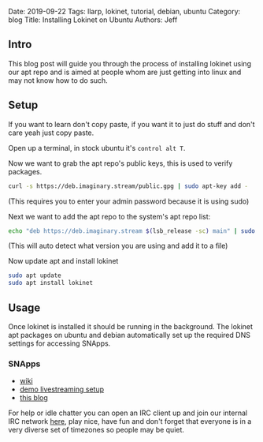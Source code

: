 Date: 2019-09-22
Tags: llarp, lokinet, tutorial, debian, ubuntu
Category: blog
Title: Installing Lokinet on Ubuntu
Authors: Jeff

## Intro

This blog post will guide you through the process of installing lokinet using our apt repo and is 
aimed at people whom are just getting into linux and may not know how to do such.

## Setup

If you want to learn don't copy paste, if you want it to just do stuff and don't care yeah just copy paste.

Open up a terminal, in stock ubuntu it's `control alt T`.

Now we want to grab the apt repo's public keys, this is used to verify packages.

```bash
curl -s https://deb.imaginary.stream/public.gpg | sudo apt-key add -
```

(This requires you to enter your admin password because it is using sudo)

Next we want to add the apt repo to the system's apt repo list:

```bash
echo "deb https://deb.imaginary.stream $(lsb_release -sc) main" | sudo tee /etc/apt/sources.list.d/imaginary.stream.list
```

(This will auto detect what version you are using and add it to a file)

Now update apt and install lokinet

```bash
sudo apt update
sudo apt install lokinet
```

## Usage

Once lokinet is installed it should be running in the background. The lokinet apt packages on ubuntu and debian automatically
set up the required DNS settings for accessing SNApps.

### SNApps

* [wiki](http://wikicymsw5cy1h367oo9wwxuhp7igcrxcugy6kn4h5kgdzmq8qho.loki/)
* [demo livestreaming setup](http://stream.wikicymsw5cy1h367oo9wwxuhp7igcrxcugy6kn4h5kgdzmq8qho.loki/)
* [this blog](http://djrf9ge8xyb17ycmw88xkjcz736as19t5m5e7e7z9yyuwmm9413o.loki/blog/)

For help or idle chatter you can open an IRC client up and join our internal IRC network [here](irc://wikicymsw5cy1h367oo9wwxuhp7igcrxcugy6kn4h5kgdzmq8qho.loki/lokinet), play nice, have fun and don't forget that everyone is in a very diverse set of timezones so people may be quiet.
